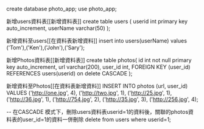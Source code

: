 create database photo_app;
use photo_app;

新增users資料表[[新增資料表]]
create table users
(
	userid int primary key auto_increment,
    userName varchar(50)
);

新增資料至users[[在資料表新增資料]]
insert into users(userName)
values
('Tom'),('Ken'),('John'),('Sary');

新增Photos資料表[[新增資料表]]
create table photos(
id int not null primary key auto_increment,
url varchar(200),
user_id int,
FOREIGN KEY (user_id) REFERENCES users(userid) on delete CASCADE
);

新增資料至Photos[[在資料表新增資料]]
INSERT INTO photos (url, user_id)
VALUES
('http://one.jpg', 4),
('http://two.jpg', 1),
('http://25.jpg', 1),
('http://36.jpg', 1),
('http://754.jpg', 2),
('http://35.jpg', 3),
('http://256.jpg', 4);

-- 在CASCADE 模式下，刪除users資料表userid=1的資料後，關聯的photos資料表的user_id=1的資料一併刪除
delete from users where userid=1;